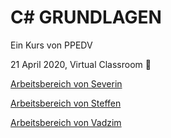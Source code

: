 # C# GRUNDLAGEN

Ein Kurs von PPEDV

21 April 2020, Virtual Classroom :rocket:

[Arbeitsbereich von Severin](severin/ABLAUF.md)

[Arbeitsbereich von Steffen](steffen/ABLAUF.md)

[Arbeitsbereich von Vadzim](vadzim/ABLAUF.md)